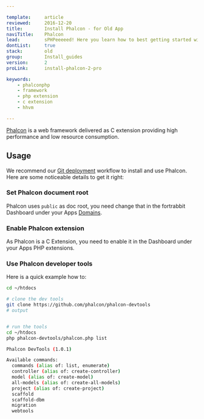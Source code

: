 ```yaml
---

template:     article
reviewed:     2016-12-20
title:        Install Phalcon - for Old App
naviTitle:    Phalcon
lead:         sPHPeeeeed! Here you learn how to best getting started with Phalcon on fortrabbit.
dontList:     true
stack:        old
group:        Install_guides
version:      2
proLink:      install-phalcon-2-pro

keywords:
    - phalconphp
    - framework
    - php extension
    - c extension
    - hhvm

---
```


[Phalcon](http://phalconphp.com/en/) is a web framework delivered as C extension providing high performance and low resource consumption.

## Usage

We recommend our [Git deployment](git) workflow to install and use Phalcon. Here are some noticeable details to get it right:

### Set Phalcon document root

Phalcon uses `public` as doc root, you need change that in the fortrabbit Dashboard under your Apps [Domains](domains).

### Enable Phalcon extension

As Phalcon is a C Extension, you need to enable it in the Dashboard under your Apps PHP extensions.

### Use Phalcon developer tools

Here is a quick example how to:

```bash
cd ~/htdocs

# clone the dev tools
git clone https://github.com/phalcon/phalcon-devtools
# output


# run the tools
cd ~/htdocs
php phalcon-devtools/phalcon.php list

Phalcon DevTools (1.0.1)

Available commands:
  commands (alias of: list, enumerate)
  controller (alias of: create-controller)
  model (alias of: create-model)
  all-models (alias of: create-all-models)
  project (alias of: create-project)
  scaffold
  scaffold-dbm
  migration
  webtools
```
